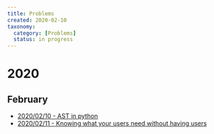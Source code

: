 ```yaml
---
title: Problems
created: 2020-02-10
taxonomy:
  category: [Problems]
  status: in progress
---
```


# 2020
## February
* [2020/02/10 - AST in python](2020/02/10)
* [2020/02/11 - Knowing what your users need without having users](2020/02/11)
